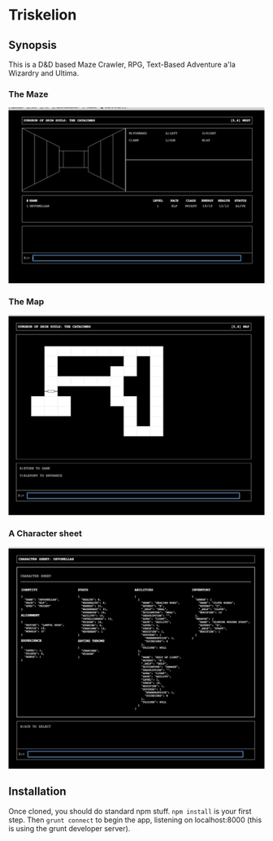 # Triskelion

## Synopsis

This is a D&D based Maze Crawler, RPG, Text-Based Adventure a'la Wizardry and Ultima.

### The Maze
![Triskelion UI - Maze](./maze.jpg "Triskelion UI - Maze")

### The Map
![Triskelion UI - Map](./map.jpg "Triskelion UI - Map")

### A Character sheet
![Triskelion UI - Charactersheet](./charactersheet.jpg "Triskelion UI - Charactersheet")

## Installation

Once cloned, you should do standard npm stuff. `npm install` is your first step. Then `grunt connect` to begin the app,
listening on localhost:8000 (this is using the grunt developer server).

